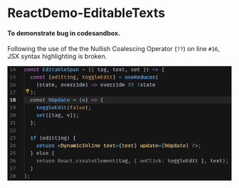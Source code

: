 # ReactDemo-EditableTexts

#### To demonstrate bug in codesandbox.

Following the use of the the Nullish Coalescing Operator (`??`) on line `#16`, JSX syntax highlighting is broken.

![](syntax_highlight.png)
